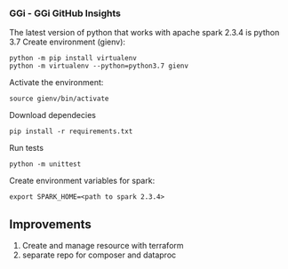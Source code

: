 ### GGi - GGi GitHub Insights

The latest version of python that works with apache spark 2.3.4 is python 3.7
Create environment (gienv):

```shell script
python -m pip install virtualenv
python -m virtualenv --python=python3.7 gienv
```
Activate the environment:

```shell script
source gienv/bin/activate
```

Download dependecies

```shell script
pip install -r requirements.txt
```

Run tests

```shell script
python -m unittest
```


Create environment variables for spark:

```shell script
export SPARK_HOME=<path to spark 2.3.4>
```

## Improvements

1. Create and manage resource with terraform
2. separate repo for composer and dataproc
